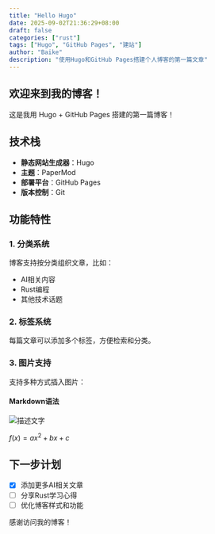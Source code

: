```yaml
---
title: "Hello Hugo"
date: 2025-09-02T21:36:29+08:00
draft: false
categories: ["rust"]
tags: ["Hugo", "GitHub Pages", "建站"]
author: "Baike"
description: "使用Hugo和GitHub Pages搭建个人博客的第一篇文章"
---
```


## 欢迎来到我的博客！

这是我用 Hugo + GitHub Pages 搭建的第一篇博客！

## 技术栈

- **静态网站生成器**：Hugo
- **主题**：PaperMod
- **部署平台**：GitHub Pages
- **版本控制**：Git

## 功能特性

### 1. 分类系统
博客支持按分类组织文章，比如：
- AI相关内容
- Rust编程
- 其他技术话题

### 2. 标签系统
每篇文章可以添加多个标签，方便检索和分类。

### 3. 图片支持
支持多种方式插入图片：

#### Markdown语法
![描述文字](/images/example.jpg)


$f(x)=ax^{2}+bx+c$
## 下一步计划

- [x] 添加更多AI相关文章
- [ ] 分享Rust学习心得
- [ ] 优化博客样式和功能

感谢访问我的博客！
